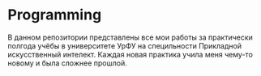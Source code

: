 # Programming

В данном репозитории представлены все мои работы за практически полгода учёбы в университете УрФУ на специльности Прикладной искусственный интелект. Каждая новая практика учила меня чему-то новому и была сложнее прошлой.
